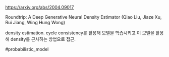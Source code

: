 https://arxiv.org/abs/2004.09017

Roundtrip: A Deep Generative Neural Density Estimator (Qiao Liu, Jiaze Xu, Rui Jiang, Wing Hung Wong)

density estimation. cycle consistency를 활용해 모델을 학습시키고 이 모델을 활용해 density를 근사하는 방법으로 접근.

#probabilistic_model 